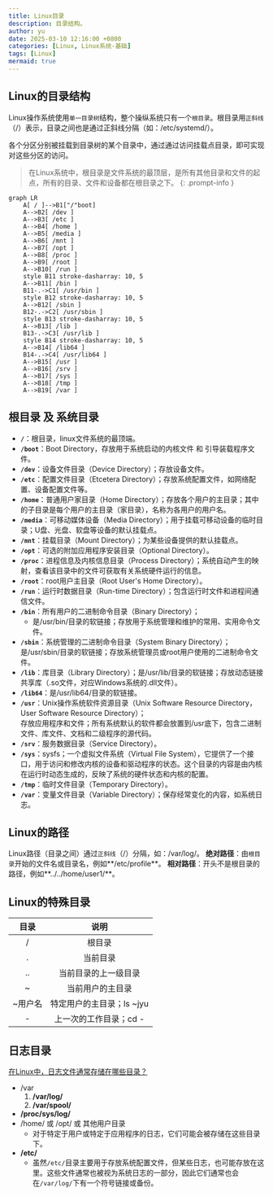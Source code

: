 ```yaml
---
title: Linux目录
description: 目录结构。
author: yu
date: 2025-03-10 12:16:00 +0800
categories: [Linux, Linux系统-基础]
tags: [Linux]
mermaid: true
---
```


## Linux的目录结构

Linux操作系统使用`单一目录树`结构，整个操纵系统只有一个`根目录`。根目录用`正斜线`（/）表示，目录之间也是通过正斜线分隔（如：/etc/systemd/）。

各个分区分别被挂载到目录树的某个目录中，通过通过访问挂载点目录，即可实现对这些分区的访问。

> 在Linux系统中，根目录是文件系统的最顶层，是所有其他目录和文件的起点，所有的目录、文件和设备都在根目录之下。
{: .prompt-info }

```mermaid
graph LR
	A[ / ]-->B1["/"boot]
	A-->B2[ /dev ]
	A-->B3[ /etc ]
	A-->B4[ /home ]
	A-->B5[ /media ]
	A-->B6[ /mnt ]
	A-->B7[ /opt ]
	A-->B8[ /proc ]
	A-->B9[ /root ]
	A-->B10[ /run ]
	style B11 stroke-dasharray: 10, 5
	A-->B11[ /bin ]
	B11-.->C1[ /usr/bin ]
	style B12 stroke-dasharray: 10, 5
	A-->B12[ /sbin ]
	B12-.->C2[ /usr/sbin ]
	style B13 stroke-dasharray: 10, 5
	A-->B13[ /lib ]
	B13-.->C3[ /usr/lib ]
	style B14 stroke-dasharray: 10, 5
	A-->B14[ /lib64 ]
	B14-.->C4[ /usr/lib64 ]
	A-->B15[ /usr ]
	A-->B16[ /srv ]
	A-->B17[ /sys ]
	A-->B18[ /tmp ]
	A-->B19[ /var ]
```

## 根目录 及 系统目录

- **`/`**：根目录，linux文件系统的最顶端。
- **`/boot`**：Boot Directory，存放用于系统启动的内核文件 和 引导装载程序文件。
- **`/dev`**：设备文件目录（Device Directory）；存放设备文件。
- **`/etc`**：配置文件目录（Etcetera Directory）；存放系统配置文件，如网络配置、设备配置文件等。
- **`/home`**：普通用户家目录（Home Directory）；存放各个用户的主目录；其中的子目录是每个用户的主目录（家目录），名称为各用户的用户名。
- **`/media`**：可移动媒体设备（Media Directory）；用于挂载可移动设备的临时目录；U盘、光盘、软盘等设备的默认挂载点。
- **`/mnt`**：挂载目录（Mount Directory）；为某些设备提供的默认挂载点。
- **`/opt`**：可选的附加应用程序安装目录（Optional Directory）。
- **`/proc`**：进程信息及内核信息目录（Process Directory）；系统自动产生的映射，查看该目录中的文件可获取有关系统硬件运行的信息。
- **`/root`**：root用户主目录（Root User's Home Directory）。
- **`/run`**：运行时数据目录（Run-time Directory）；包含运行时文件和进程间通信文件‌。
- **`/bin`**：所有用户的二进制命令目录（Binary Directory）；  
  * 是/usr/bin/目录的软链接；存放用于系统管理和维护的常用、实用命令文件。
- **`/sbin`**：系统管理的二进制命令目录（System Binary Directory）；  
是/usr/sbin/目录的软链接；存放系统管理员或root用户使用的二进制命令文件。
- **`/lib`**：库目录（Library Directory）；是/usr/lib/目录的软链接；存放动态链接共享库（.so文件，对应Windows系统的.dll文件）。
- **`/lib64`**：是/usr/lib64/目录的软链接。
- **`/usr`**：Unix操作系统软件资源目录（Unix Software Resource Directory，User Software Resource Directory）；  
存放应用程序和文件；所有系统默认的软件都会放置到/usr底下，包含二进制文件、库文件、文档和二级程序的源代码。
- **`/srv`**：服务数据目录（Service Directory）。
- **`/sys`**：sysfs；一个虚拟文件系统（Virtual File System），它提供了一个接口，用于访问和修改内核的设备和驱动程序的状态。这个目录的内容是由内核在运行时动态生成的，反映了系统的硬件状态和内核的配置。
- **`/tmp`**：临时文件目录（Temporary Directory）。
- **`/var`**：变量文件目录（Variable Directory）；保存经常变化的内容，如系统日志。

## Linux的路径

Linux路径（目录之间）通过`正斜线`（/）分隔，如：/var/log/。
**绝对路径**：由`根目录`开始的文件名或目录名，例如**/etc/profile**。
**相对路径**：开头不是根目录的路径，例如**../../home/user1/**。

## Linux的特殊目录

| 目录 | 说明 |
|:---:|:----:|
| /       | 根目录 |
| .       | 当前目录 |
| ..      | 当前目录的上一级目录 |
| ~       | 当前用户的主目录 |
| ~用户名 | 特定用户的主目录；ls ~jyu |
| -       | 上一次的工作目录；cd - |

## 日志目录

[在Linux中，日志文件通常存储在哪些目录？](https://www.cnblogs.com/huangjiabobk/p/18172420)
* /var
   1. **/var/log/**
   2. **/var/spool/**
* **/proc/sys/log/**
* /home/ 或 /opt/ 或 其他用户目录
  - 对于特定于用户或特定于应用程序的日志，它们可能会被存储在这些目录下。
* **/etc/**
  - 虽然`/etc/`目录主要用于存放系统配置文件，但某些日志，也可能存放在这里。这些文件通常也被视为系统日志的一部分，因此它们通常也会在`/var/log/`下有一个符号链接或备份。

